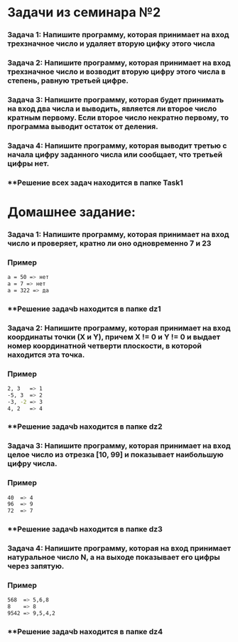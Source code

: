 # Задачи из семинара №2

### Задача 1: Напишите программу, которая принимает на вход трехзначное число и удаляет вторую цифку этого числа

### Задача 2: Напишите программу, которая принимает на вход трехзначное число и возводит вторую цифру этого числа в степень, равную третьей цифре.

### Задача 3: Напишите программу, которая будет принимать на вход два числа и выводить, является ли второе число кратным первому. Если второе число некратно первому, то программа выводит остаток от деления.

### Задача 4: Напишите программу, которая выводит третью с начала цифру заданного числа или сообщает, что третьей цифры нет.

### **Решение всех задач находится в папке Task1

# Домашнее задание:

### Задача 1: Напишите программу, которая принимает на вход число и проверяет, кратно ли оно одновременно 7 и 23
### Пример
```sh
a = 50 => нет
a = 7 => нет
a = 322 => да
```
### **Решение задачb находится в папке dz1

### Задача 2: Напишите программу, которая принимает на вход координаты точки (X и Y), причем X != 0 и Y != 0 и выдает номер координатной четверти плоскости, в которой находится эта точка.
### Пример
```sh
2, 3   => 1
-5, 3  => 2
-3, -2 => 3
4, 2   => 4
```
### **Решение задачb находится в папке dz2

### Задача 3: Напишите программу, которая принимает на вход целое число из отрезка [10, 99] и показывает наибольшую цифру числа.
### Пример
```sh
40  => 4
96  => 9
72  => 7
```
### **Решение задачb находится в папке dz3

### Задача 4: Напишите программу, которая на вход принимает натуральное число N, а на выходе показывает его цифры через запятую.
### Пример
```sh
568  => 5,6,8
8    => 8
9542 => 9,5,4,2
```
### **Решение задачb находится в папке dz4
